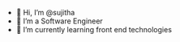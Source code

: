 - 👋 Hi, I’m @sujitha
- 👀 I’m a Software Engineer
- 🌱 I’m currently learning front end technologies

<!---
sujitha92/sujitha92 is a ✨ special ✨ repository because its `README.md` (this file) appears on your GitHub profile.
You can click the Preview link to take a look at your changes.
--->
